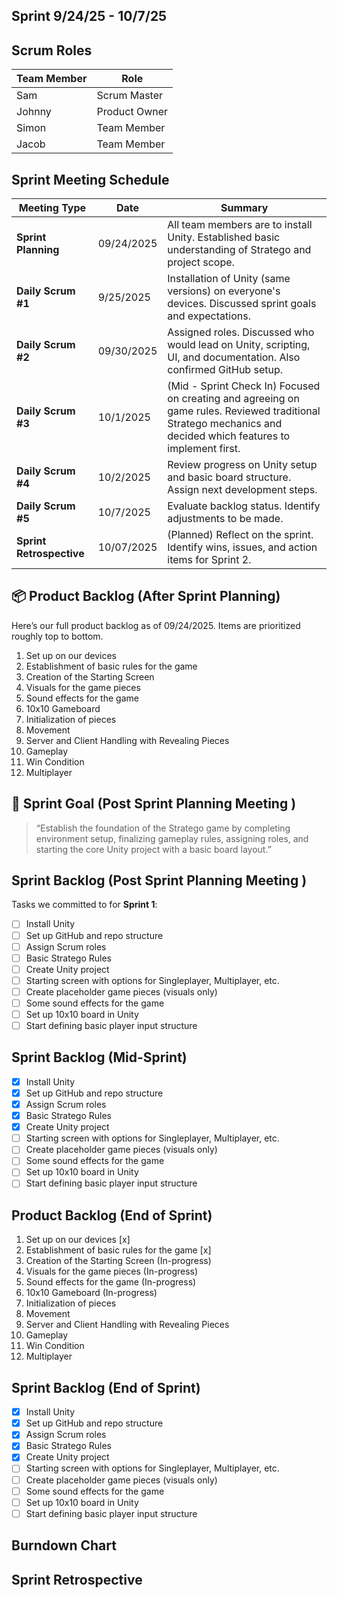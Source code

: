 ## Sprint 9/24/25 - 10/7/25
## Scrum Roles

| Team Member | Role             |
|-------------|------------------|
| Sam         | Scrum Master     | 
| Johnny      | Product Owner    | 
| Simon       | Team Member      |
| Jacob       | Team Member      | 

## Sprint Meeting Schedule

| Meeting Type           | Date       | Summary |
|------------------------|------------|---------|
| **Sprint Planning**    | 09/24/2025 | All team members are to install Unity. Established basic understanding of Stratego and project scope. |
| **Daily Scrum #1**     | 9/25/2025 | Installation of Unity (same versions) on everyone's devices. Discussed sprint goals and expectations. |
| **Daily Scrum #2**     | 09/30/2025 | Assigned roles. Discussed who would lead on Unity, scripting, UI, and documentation. Also confirmed GitHub setup. |
| **Daily Scrum #3**     | 10/1/2025 | (Mid - Sprint Check In) Focused on creating and agreeing on game rules. Reviewed traditional Stratego mechanics and decided which features to implement first. |
| **Daily Scrum #4**     | 10/2/2025 | Review progress on Unity setup and basic board structure. Assign next development steps. |
| **Daily Scrum #5**     | 10/7/2025 | Evaluate backlog status. Identify adjustments to be made. |
| **Sprint Retrospective**| 10/07/2025 | (Planned) Reflect on the sprint. Identify wins, issues, and action items for Sprint 2. |



## 📦 Product Backlog (After Sprint Planning)
Here’s our full product backlog as of 09/24/2025. Items are prioritized roughly top to bottom.
1. Set up on our devices
2. Establishment of basic rules for the game
3. Creation of the Starting Screen
4. Visuals for the game pieces
5. Sound effects for the game
6. 10x10 Gameboard
7. Initialization of pieces
8. Movement
9. Server and Client Handling with Revealing Pieces
10. Gameplay
11. Win Condition
12. Multiplayer


## 🎯 Sprint Goal (Post Sprint Planning Meeting )
> “Establish the foundation of the Stratego game by completing environment setup, finalizing gameplay rules, assigning roles, and starting the core Unity project with a basic board layout.”

## Sprint Backlog (Post Sprint Planning Meeting )
Tasks we committed to for **Sprint 1**:
- [ ] Install Unity
- [ ] Set up GitHub and repo structure
- [ ] Assign Scrum roles
- [ ] Basic Stratego Rules
- [ ] Create Unity project
- [ ] Starting screen with options for Singleplayer, Multiplayer, etc.
- [ ] Create placeholder game pieces (visuals only)
- [ ] Some sound effects for the game
- [ ] Set up 10x10 board in Unity
- [ ] Start defining basic player input structure

## Sprint Backlog (Mid-Sprint)
- [x] Install Unity
- [x] Set up GitHub and repo structure
- [x] Assign Scrum roles
- [x] Basic Stratego Rules
- [x] Create Unity project
- [ ] Starting screen with options for Singleplayer, Multiplayer, etc.
- [ ] Create placeholder game pieces (visuals only)
- [ ] Some sound effects for the game
- [ ] Set up 10x10 board in Unity
- [ ] Start defining basic player input structure

## Product Backlog (End of Sprint)
1. Set up on our devices [x]
2. Establishment of basic rules for the game [x]
3. Creation of the Starting Screen (In-progress)
4. Visuals for the game pieces (In-progress)
5. Sound effects for the game (In-progress)
6. 10x10 Gameboard (In-progress)
7. Initialization of pieces
8. Movement
9. Server and Client Handling with Revealing Pieces
10. Gameplay
11. Win Condition
12. Multiplayer
    
## Sprint Backlog (End of Sprint)
- [x] Install Unity
- [x] Set up GitHub and repo structure
- [x] Assign Scrum roles
- [x] Basic Stratego Rules
- [x] Create Unity project
- [ ] Starting screen with options for Singleplayer, Multiplayer, etc.
- [ ] Create placeholder game pieces (visuals only)
- [ ] Some sound effects for the game
- [ ] Set up 10x10 board in Unity
- [ ] Start defining basic player input structure
  
## Burndown Chart

## Sprint Retrospective